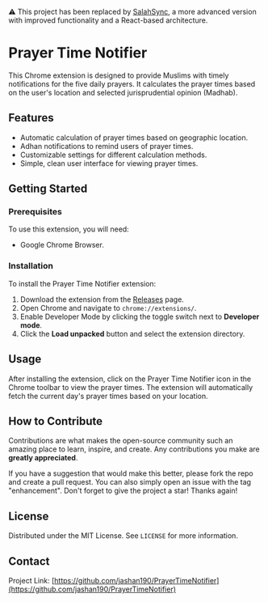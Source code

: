 

⚠️ This project has been replaced by [SalahSync](https://github.com/jashan190/SalahSync), a more advanced version with improved functionality and a React-based architecture.




# Prayer Time Notifier

This Chrome extension is designed to provide Muslims with timely notifications for the five daily prayers. It calculates the prayer times based on the user's location and selected jurisprudential opinion (Madhab).

## Features

- Automatic calculation of prayer times based on geographic location.
- Adhan notifications to remind users of prayer times.
- Customizable settings for different calculation methods.
- Simple, clean user interface for viewing prayer times.

## Getting Started

### Prerequisites

To use this extension, you will need:
- Google Chrome Browser.

### Installation

To install the Prayer Time Notifier extension:

1. Download the extension from the [Releases](https://github.com/jashan190/PrayerTimeNotifier/releases) page.
2. Open Chrome and navigate to `chrome://extensions/`.
3. Enable Developer Mode by clicking the toggle switch next to **Developer mode**.
4. Click the **Load unpacked** button and select the extension directory.

## Usage

After installing the extension, click on the Prayer Time Notifier icon in the Chrome toolbar to view the prayer times. The extension will automatically fetch the current day's prayer times based on your location.

## How to Contribute

Contributions are what makes the open-source community such an amazing place to learn, inspire, and create. Any contributions you make are **greatly appreciated**.

If you have a suggestion that would make this better, please fork the repo and create a pull request. You can also simply open an issue with the tag "enhancement".
Don't forget to give the project a star! Thanks again!


## License

Distributed under the MIT License. See `LICENSE` for more information.

## Contact

Project Link: [https://github.com/jashan190/PrayerTimeNotifier](https://github.com/jashan190/PrayerTimeNotifier)



